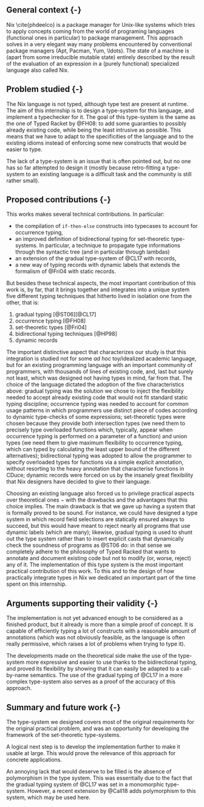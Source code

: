 ## General context {-}

Nix \cite{phdeelco} is a package manager for Unix-like systems which tries to
apply concepts coming from the world of programing
languages (functional ones in particular) to package management.
This approach solves in a very elegant way many problems encountered by
conventional package managers (Apt, Pacman, Yum, \ldots).
The state of a machine is (apart from some irreducible mutable state)
entirely described by the result of the evaluation of an expression in a
(purely functional) specialized language also called Nix.

## Problem studied {-}

The Nix language is not typed, although type test are present at runtime. The
aim of this internship is to design a type-system for this language, and
implement a typechecker for it.
The goal of this type-system is the same as the one of Typed Racket by @FH08:
to add some guaranties to possibly already existing code, while being the least
intrusive as possible.
This means that we have to adapt to the specificities of the language and to
the existing idioms instead of enforcing some new constructs that would be
easier to type.

The lack of a type-system is an issue that is often pointed out, but no one has
so far attempted to design it (mostly because retro-fitting a type-system to an
existing language is a difficult task and the community is still rather small).

## Proposed contributions {-}

This works makes several technical contributions. In particular:

- the compilation of `if-then-else` constructs into typecases to account for
  occurrence typing,
- an improved definition of bidirectional typing for set-theoretic type-systems.
  In particular, a technique to propagate type informations through the
  syntactic tree (and in particular through lambdas)
- an extension of the gradual type-system of @CL17 with records,
- a new way of typing records with dynamic labels that extends the formalism of
  @Fri04 with static records.

But besides these technical aspects, the most important contribution of
this work is, by far, that it brings together and integrates into a unique
system five different typing techniques that hitherto lived in
isolation one from the other, that is:

1. gradual typing [@ST06][@CL17]
2. occurrence typing [@FH08]
3. set-theoretic types [@Fri04]
4. bidirectional typing techniques [@HP98]
5. dynamic records

The important distinctive aspect that characterizes our study is that
this integration is studied not for some *ad hoc* toy/idealized
academic language, but for an existing programming language with an important
community of programmers, with thousands of lines of existing code,
and, last but surely not least, which was designed not having types in
mind, far from that. The choice of the language dictated the adoption
of the five characteristics above: gradual typing was the solution we
chose to inject the flexibility needed to accept already existing code
that would not fit standard static typing discipline; occurrence typing was
needed to account for common usage patterns in which programmers use
distinct piece of codes according to dynamic type-checks of some
expressions; set-theoretic types were chosen because they provide both
intersection types (we need them to precisely type overloaded
functions which, typically, appear when occurrence typing is
performed on a parameter of a function) and union types (we need them to
give maximum flexibility to occurrence typing, which can typed by
calculating the least upper bound of the different alternatives);
bidirectional typing was adopted to allow the programmer to specify
overloaded types for functions via a simple explicit annotation,
without resorting to the heavy annotation that characterise functions
in CDuce; dynamic records were forced on us by the insanely great
flexibility that Nix designers have decided to give to their language.

Choosing an existing language also forced us to privilege practical
aspects over theoretical ones − with the drawbacks and the advantages that this
choice implies. The main drawback is that we gave up having a system that is
formally proved to be sound. For instance, we could have designed a type system
in which record field selections are statically ensured always to succeed, but
this would have meant to reject nearly all programs that use dynamic labels
(which are many); likewise, gradual typing is used to shunt out the type system
rather than to insert explicit casts that dynamically check the soundness of
programs as @ST06 do: in that sense we completely adhere to the philosophy of
Typed Racked that wants to annotate and document existing code but not to
modify (or, worse, reject) any of it.
The implementation of this type system is the most important practical
contribution of this work. To this and to the design of how practically
integrate types in Nix we dedicated an important part of the time spent on this
internship.

## Arguments supporting their validity {-}

The implementation is not yet advanced enough to be considered as a finished
product, but it already is more than a simple proof of concept. It is
capable of efficiently typing a lot of constructs with a reasonable amount of
annotations (which was not obviously feasible, as the language is often really
permissive, which raises a lot of problems when trying to type it).

The developments made on the theoretical side make the use of the type-system
more expressive and easier to use thanks to the bidirectional typing, and
proved its flexibility by showing that it can easily be adapted to a
call-by-name semantics.
The use of the gradual typing of @CL17 in a more complex type-system also
serves as a proof of the accuracy of this approach.

## Summary and future work {-}

The type-system we designed covers most of the original requirements for the
original practical problem, and was an opportunity for developing the framework
of the set-theoretic type-systems.

A logical next step is to develop the implementation further to make it usable
at large. This would prove the relevance of this approach for concrete
applications.

An annoying lack that would deserve to be filled is the absence of polymorphism
in the type system. This was essentially due to the fact that the gradual
typing system of @CL17 was set in a monomorphic type-system. However, a recent
extension by @Call18 adds polymorphism to this system, which may be used here.
